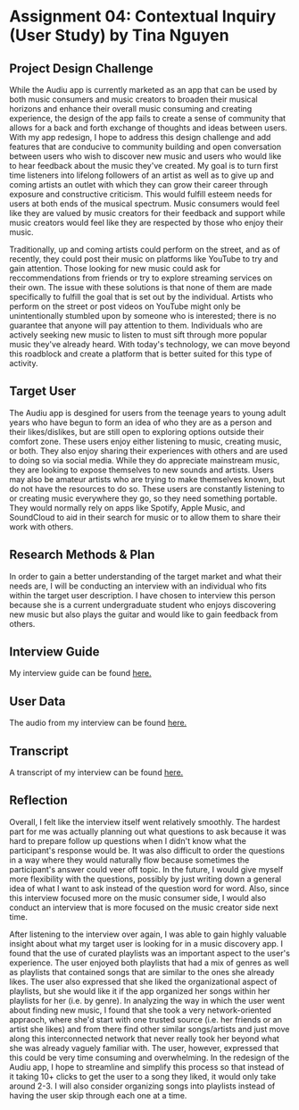 # Assignment 04: Contextual Inquiry (User Study) by Tina Nguyen
## Project Design Challenge
While the Audiu app is currently marketed as an app that can be used by both music consumers and music creators to broaden their musical horizons and enhance their overall music consuming and creating experience, the design of the app fails to create a sense of community that allows for a back and forth exchange of thoughts and ideas between users. With my app redesign, I hope to address this design challenge and add features that are conducive to community building and open conversation between users who wish to discover new music and users who would like to hear feedback about the music they've created. My goal is to turn first time listeners into lifelong followers of an artist as well as to give up and coming artists an outlet with which they can grow their career through exposure and constructive criticism. This would fulfill esteem needs for users at both ends of the musical spectrum. Music consumers would feel like they are valued by music creators for their feedback and support while music creators would feel like they are respected by those who enjoy their music. 

Traditionally, up and coming artists could perform on the street, and as of recently, they could post their music on platforms like YouTube to try and gain attention. Those looking for new music could ask for reccommendations from friends or try to explore streaming services on their own. The issue with these solutions is that none of them are made specifically to fulfill the goal that is set out by the individual. Artists who perform on the street or post videos on YouTube might only be unintentionally stumbled upon by someone who is interested; there is no guarantee that anyone will pay attention to them. Individuals who are actively seeking new music to listen to must sift through more popular music they've already heard. With today's technology, we can move beyond this roadblock and create a platform that is better suited for this type of activity. 
## Target User
The Audiu app is desgined for users from the teenage years to young adult years who have begun to form an idea of who they are as a person and their likes/dislikes, but are still open to exploring options outside their comfort zone. These users enjoy either listening to music, creating music, or both. They also enjoy sharing their experiences with others and are used to doing so via social media. While they do appreciate mainstream music, they are looking to expose themselves to new sounds and artists. Users may also be amateur artists who are trying to make themselves known, but do not have the resources to do so. These users are constantly listening to or creating music everywhere they go, so they need something portable. They would normally rely on apps like Spotify, Apple Music, and SoundCloud to aid in their search for music or to allow them to share their work with others.  
## Research Methods & Plan
In order to gain a better understanding of the target market and what their needs are, I will be conducting an interview with an individual who fits within the target user description. I have chosen to interview this person because she is a current undergraduate student who enjoys discovering new music but also plays the guitar and would like to gain feedback from others. 
## Interview Guide
My interview guide can be found [here.](https://docs.google.com/document/d/18L2gjK9DtOfDz4cWBq2Y7q8A1wvW1MUz62mXbET3Ie4/edit?usp=sharing)
## User Data
The audio from my interview can be found [here.](https://drive.google.com/file/d/1qvZgqq_CVisQHp8KbcplvAOVZn48zaie/view?usp=sharing)
## Transcript
A transcript of my interview can be found [here.](https://docs.google.com/document/d/1MxDwnukKDavsXwVmNSrjdUr_LMZfHBS0rd8nRBbKSNQ/edit?usp=sharing) 
## Reflection
Overall, I felt like the interview itself went relatively smoothly. The hardest part for me was actually planning out what questions to ask because it was hard to prepare follow up questions when I didn't know what the participant's response would be. It was also difficult to order the questions in a way where they would naturally flow because sometimes the participant's answer could veer off topic. In the future, I would give myself more flexibility with the questions, possibly by just writing down a general idea of what I want to ask instead of the question word for word. Also, since this interview focused more on the music consumer side, I would also conduct an interview that is more focused on the music creator side next time. 

After listening to the interview over again, I was able to gain highly valuable insight about what my target user is looking for in a music discovery app. I found that the use of curated playlists was an important aspect to the user's experience. The user enjoyed both playlists that had a mix of genres as well as playlists that contained songs that are similar to the ones she already likes. The user also expressed that she liked the organizational aspect of playlists, but she would like it if the app organized her songs within her playlists for her (i.e. by genre). In analyzing the way in which the user went about finding new music, I found that she took a very network-oriented appraoch, where she'd start with one trusted source (i.e. her friends or an artist she likes) and from there find other similar songs/artists and just move along this interconnected network that never really took her beyond what she was already vaguely familiar with. The user, however, expressed that this could be very time consuming and overwhelming. In the redesign of the Audiu app, I hope to streamline and simplify this process so that instead of it taking 10+ clicks to get the user to a song they liked, it would only take around 2-3. I will also consider organizing songs into playlists instead of having the user skip through each one at a time.
